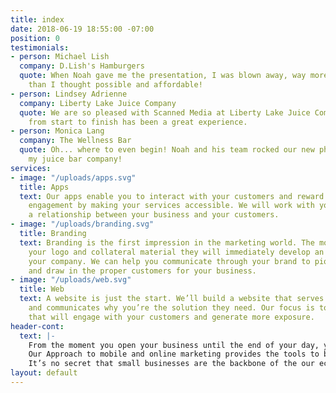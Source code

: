 ```yaml
---
title: index
date: 2018-06-19 18:55:00 -07:00
position: 0
testimonials:
- person: Michael Lish
  company: D.Lish's Hamburgers
  quote: When Noah gave me the presentation, I was blown away, way more functionality
    than I thought possible and affordable!
- person: Lindsey Adrienne
  company: Liberty Lake Juice Company
  quote: We are so pleased with Scanned Media at Liberty Lake Juice Company! The process
    from start to finish has been a great experience.
- person: Monica Lang
  company: The Wellness Bar
  quote: Oh... where to even begin! Noah and his team rocked our new phone app for
    my juice bar company!
services:
- image: "/uploads/apps.svg"
  title: Apps
  text: Our apps enable you to interact with your customers and reward their business
    engagement by making your services accessible. We will work with you to establish
    a relationship between your business and your customers.
- image: "/uploads/branding.svg"
  title: Branding
  text: Branding is the first impression in the marketing world. The moment they see
    your logo and collateral material they will immediately develop an opinion about
    your company. We can help you communicate through your brand to pique interest
    and draw in the proper customers for your business.
- image: "/uploads/web.svg"
  title: Web
  text: A website is just the start. We’ll build a website that serves your audience
    and communicates why you’re the solution they need. Our focus is to create a website
    that will engage with your customers and generate more exposure.
header-cont:
  text: |-
    From the moment you open your business until the end of your day, you work hard to provide customers with quality and value. When you focus on your customers, you want to find the most effective ways to connect and interact with them.
    Our Approach to mobile and online marketing provides the tools to boost your business above the competition with apps, branding, and websites.
    It’s no secret that small businesses are the backbone of the our economy. Any edge you can  gain to stay in the ring with your heavy weight competitors is very crucial. The advantage of partnering with ScannedMedia is working with a talented and local team.
layout: default
---
```


